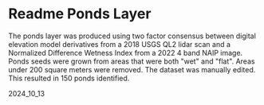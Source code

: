 # Readme Ponds Layer

The ponds layer was produced using two factor consensus between digital elevation model derivatives from a 2018 USGS QL2 lidar scan and a Normalized Difference Wetness Index from a 2022 4 band NAIP image.  
Ponds seeds were grown from areas that were both "wet" and "flat".  Areas under 200 square meters were removed.  The dataset was manually edited.  This resulted in 150 ponds identified.  

2024_10_13
